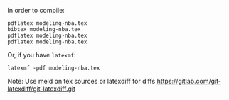 In order to compile:

	pdflatex modeling-nba.tex
	bibtex modeling-nba.tex
	pdflatex modeling-nba.tex
	pdflatex modeling-nba.tex

Or, if you have `latexmf`:

	latexmf -pdf modeling-nba.tex


Note:
Use meld on tex sources or latexdiff for diffs
https://gitlab.com/git-latexdiff/git-latexdiff.git

